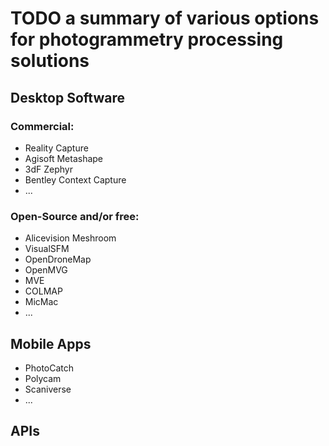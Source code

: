 # TODO a summary of various options for photogrammetry processing solutions

## Desktop Software

### Commercial:

* Reality Capture
* Agisoft Metashape
* 3dF Zephyr
* Bentley Context Capture
* ...

### Open-Source and/or free:

* Alicevision Meshroom
* VisualSFM
* OpenDroneMap
* OpenMVG
* MVE
* COLMAP
* MicMac
* ...

## Mobile Apps

* PhotoCatch
* Polycam
* Scaniverse
* ...

## APIs
